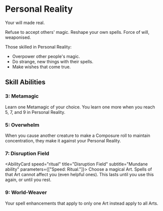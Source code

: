 # Personal Reality

Your will made real.

Refuse to accept others' magic. Reshape your own spells. Force of will, weaponised.

Those skilled in Personal Reality:

- Overpower other people's magic.
- Do strange, new things with their spells.
- Make wishes that come true.

## Skill Abilities

### 3: Metamagic

<AbilityCard
speed="enhancement"
title="Metamagic"
subtitle="Enhancement">
Learn one Metamagic of your choice. You learn one more when you reach 5, 7, and 9 in Personal Reality.
</AbilityCard>

### 5: Overwhelm

<AbilityCard
speed="enhancement"
title="Overwhelm"
subtitle="Enhancement">
When you cause another creature to make a Composure roll to maintain concentration, they make it against your Personal Reality.
</AbilityCard>

### 7: Disruption Field

<AbilityCard
speed="ritual"
title="Disruption Field"
subtitle="Mundane ability"
parameters={["Speed: Ritual."]}>
Choose a magical Art. Spells of that Art cannot affect you (even helpful ones). This lasts until you use this again, or until you rest.
</AbilityCard>

### 9: World-Weaver

<AbilityCard
speed="enhancement"
title="World-Weaver"
subtitle="Enhancement">
Your spell enhancements that apply to only one Art instead apply to all Arts.
</AbilityCard>
